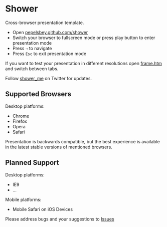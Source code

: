 # Shower
Сross-browser presentation template.

* Open [pepelsbey.github.com/shower](http://pepelsbey.github.com/shower/)
* Switch your browser to fullscreen mode or press play button to enter presentation mode
* Press `→` to navigate
* Press `Esc` to exit presentation mode

If you want to test your presentation in different resolutions open [frame.htm](http://pepelsbey.github.com/shower/frame.htm) and switch between tabs.

Follow [shower_me](http://twitter.com/shower_me/) on Twitter for updates.

## Supported Browsers

Desktop platforms:

* Chrome
* Firefox
* Opera
* Safari

Presentation is backwards compatible, but the best experience is available in the latest stable versions of mentioned browsers.

## Planned Support

Desktop platforms:

* IE9
* …

Mobile platforms:

* Mobile Safari on iOS Devices

Please address bugs and your suggestions to [Issues](http://github.com/pepelsbey/shower/issues)